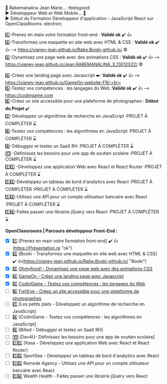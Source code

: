 
:superhero: Rabemanalina Jean Marie... :feelsgood:<br>
:arrow_forward: Développeur Web et Web Mobile....:vibration_mode:<br>
:arrow_forward: Début du Formation Développeur d'application - JavaScript React sur OpenClassRooms  :electron:<br><br>
:one:-Prenez en main votre formation front-end : **Validé ok** :heavy_check_mark: :+1: <br> 
:two:-Transformez une maquette en site web avec HTML & CSS : **Validé ok** :heavy_check_mark:  :+1: --> https://vianey-jean.github.io/Rabe.Booki-github.io/ :copyright:<br>
:three:-Dynamisez une page web avec des animations CSS : **Validé ok** :heavy_check_mark: :+1: --> https://vianey-jean.github.io/Jean.RABEMANALINA_3_13012022/ :copyright:<br><br>
:four:-Créez une landing page avec Javascript :arrow_right:: **Validé ok** :heavy_check_mark: :+1: --> https://vianey-jean.github.io/GameOn-website-FR/:<br><br>
:five:-Testez vos compétences : les langages du Web :**Validé ok** :heavy_check_mark: :+1: --> https://codingame.com<br>
:six:-Créez un site accessible pour une plateforme de photographes : **Début du Projet** :heavy_check_mark: <br>
:seven:-Développez un algorithme de recherche en JavaScript :PROJET À COMPLÉTER :hourglass:<br>
:eight:-Testez vos compétences : les algorithmes en JavaScript :PROJET À COMPLÉTER :hourglass:<br>
:nine:-Débuggez et testez un SaaS RH :PROJET À COMPLÉTER :hourglass: <br>
:keycap_ten: -Définissez les besoins pour une app de soutien scolaire :PROJET À COMPLÉTER :hourglass: <br>
:one::one: -Développez une application Web avec React et React Router :PROJET À COMPLÉTER :hourglass: <br>
:one::two:-Développez un tableau de bord d'analytics avec React :PROJET À COMPLÉTER :PROJET À COMPLÉTER :hourglass:<br>
:one::three:-Utilisez une API pour un compte utilisateur bancaire avec React :PROJET À COMPLÉTER  :hourglass:<br>
:one::four:-Faites passer une librairie jQuery vers React :PROJET À COMPLÉTER :hourglass: <br> 
 
 
 **OpenClassrooms | Parcours développeur Front-End :**
- [x] :one: [Prenez en main votre formation front-end] :heavy_check_mark: :+1:(https://Présentation.re "ok")
- [x] :two: [Booki - Transformez une maquette en site web avec HTML & CSS] :heavy_check_mark: :+1:(https://vianey-jean.github.io/Rabe.Booki-github.io/ "Booki")
- [x] :three: [Ohmyfood! - Dynamisez une page web avec des animations CSS](https://vianey-jean.github.io/Jean.RABEMANALINA_3_13012022/ "Ohmyfood!")
- [x] :four: [GameOn - Créez une landing page avec Javascript](https://vianey-jean.github.io/GameOn-website-FR/ "GameOn")
- [x] :five: [CodinGame - Testez vos compétences : les langages du Web](https://codingame.com "ok")
- [ ] :six: [FishEye - Créez un site accessible pour une plateforme de photographes](https://vianey-jean.github.io/Front-End-Fisheye/ "FishEye")
- [ ] :seven: [Les petits plats - Développez un algorithme de recherche en JavaScript]
- [ ] :eight: [CodinGame - Testez vos compétences : les algorithmes en JavaScript]
- [ ] :nine: [Billed - Débuggez et testez un SaaS RH]
- [ ] :keycap_ten: [Dev4U- Définissez les besoins pour une app de soutien scolaire]
- [ ] :one::one: [Kasa - Développez une application Web avec React et React Router]
- [ ] :one::two: SportSee - Développez un tableau de bord d'analytics avec React
- [ ] :one::three: Remede Agency - Utilisez une API pour un compte utilisateur bancaire avec React
- [ ] :one::four: Wealth Health - Faites passer une librairie jQuery vers React

<!---
vianey-jean/vianey-jean is a ✨ special ✨ repository because its `README.md` (this file) appears on your GitHub profile.
You can click the Preview link to take a look at your changes.
--->
